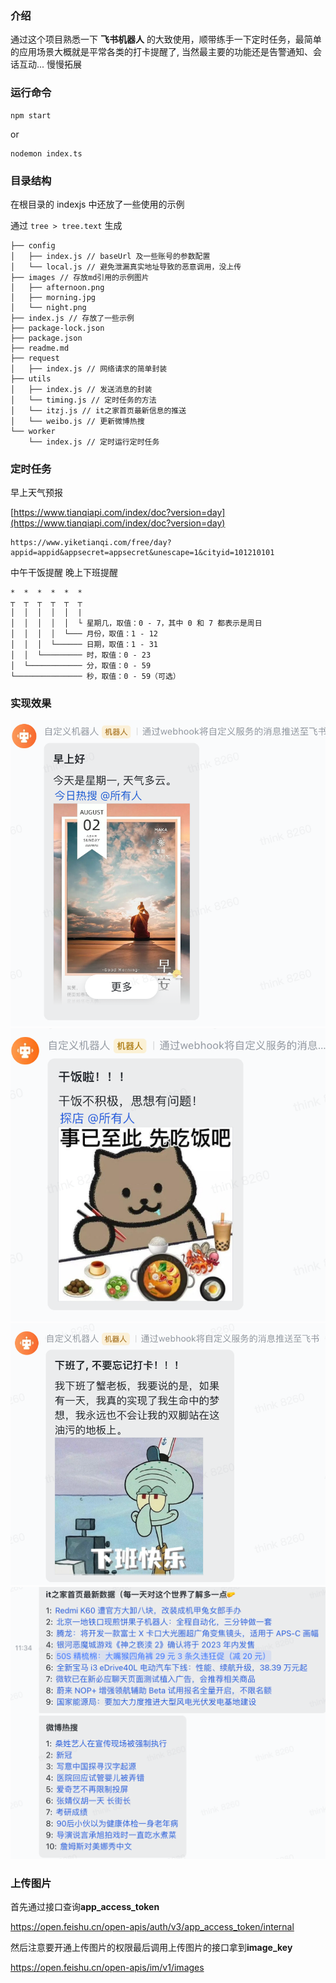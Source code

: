 ### 介绍
通过这个项目熟悉一下 **飞书机器人** 的大致使用，顺带练手一下定时任务，最简单的应用场景大概就是平常各类的打卡提醒了, 当然最主要的功能还是告警通知、会话互动... 慢慢拓展

### 运行命令
```
npm start
```
or
```
nodemon index.ts
```
### 目录结构
在根目录的 indexjs 中还放了一些使用的示例

通过 ```tree > tree.text``` 生成
```
├── config
│   ├── index.js // baseUrl 及一些账号的参数配置
│   └── local.js // 避免泄漏真实地址导致的恶意调用，没上传
├── images // 存放md引用的示例图片
│   ├── afternoon.png
│   ├── morning.jpg
│   └── night.png
├── index.js // 存放了一些示例
├── package-lock.json
├── package.json
├── readme.md
├── request
│   ├── index.js // 网络请求的简单封装
├── utils
│   ├── index.js // 发送消息的封装
│   └── timing.js // 定时任务的方法
│   └── itzj.js // it之家首页最新信息的推送
│   └── weibo.js // 更新微博热搜 
└── worker
    └── index.js // 定时运行定时任务
```
### 定时任务
早上天气预报

[https://www.tianqiapi.com/index/doc?version=day](https://www.tianqiapi.com/index/doc?version=day)

```
https://www.yiketianqi.com/free/day?appid=appid&appsecret=appsecret&unescape=1&cityid=101210101

```


中午干饭提醒
晚上下班提醒
```
*  *  *  *  *  *
┬  ┬  ┬  ┬  ┬  ┬
│  │  │  │  │  |
│  │  │  │  │  └ 星期几，取值：0 - 7，其中 0 和 7 都表示是周日
│  │  │  │  └─── 月份，取值：1 - 12
│  │  │  └────── 日期，取值：1 - 31
│  │  └───────── 时，取值：0 - 23
│  └──────────── 分，取值：0 - 59
└─────────────── 秒，取值：0 - 59（可选）
```
### 实现效果
![这是图片](./images/morning.jpg)
![这是图片](./images/afternoon.png)
![这是图片](./images/night.png)
![这是图片](./images/hot.png)

### 上传图片
首先通过接口查询**app_access_token** 

https://open.feishu.cn/open-apis/auth/v3/app_access_token/internal

然后注意要开通上传图片的权限最后调用上传图片的接口拿到**image_key**

https://open.feishu.cn/open-apis/im/v1/images